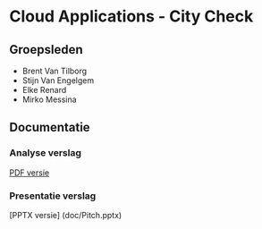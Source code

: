 # Cloud Applications - City Check

## Groepsleden
* Brent Van Tilborg
* Stijn Van Engelgem
* Elke Renard
* Mirko Messina

## Documentatie

### Analyse verslag
[PDF versie](doc/CAPP_Verslag.pdf)

### Presentatie verslag
[PPTX versie] (doc/Pitch.pptx)
